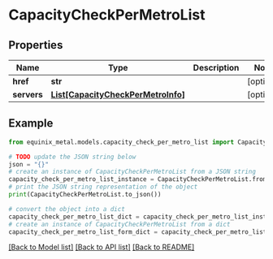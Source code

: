 # CapacityCheckPerMetroList


## Properties

Name | Type | Description | Notes
------------ | ------------- | ------------- | -------------
**href** | **str** |  | [optional] 
**servers** | [**List[CapacityCheckPerMetroInfo]**](CapacityCheckPerMetroInfo.md) |  | [optional] 

## Example

```python
from equinix_metal.models.capacity_check_per_metro_list import CapacityCheckPerMetroList

# TODO update the JSON string below
json = "{}"
# create an instance of CapacityCheckPerMetroList from a JSON string
capacity_check_per_metro_list_instance = CapacityCheckPerMetroList.from_json(json)
# print the JSON string representation of the object
print(CapacityCheckPerMetroList.to_json())

# convert the object into a dict
capacity_check_per_metro_list_dict = capacity_check_per_metro_list_instance.to_dict()
# create an instance of CapacityCheckPerMetroList from a dict
capacity_check_per_metro_list_form_dict = capacity_check_per_metro_list.from_dict(capacity_check_per_metro_list_dict)
```
[[Back to Model list]](../README.md#documentation-for-models) [[Back to API list]](../README.md#documentation-for-api-endpoints) [[Back to README]](../README.md)


